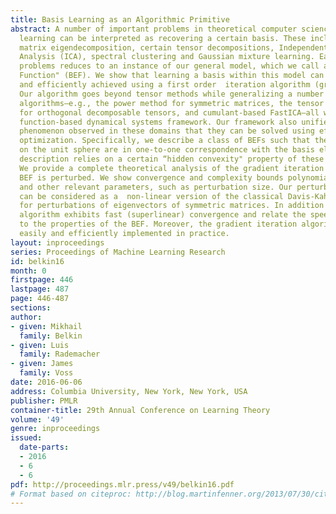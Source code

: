 ```yaml
---
title: Basis Learning as an Algorithmic Primitive
abstract: A number of important problems in theoretical computer science and machine
  learning can be interpreted as recovering a certain basis. These include  symmetric
  matrix eigendecomposition, certain tensor decompositions, Independent Component
  Analysis (ICA), spectral clustering and Gaussian mixture learning. Each of these
  problems reduces to an instance of our general model, which we call a “Basis Encoding
  Function" (BEF). We show that learning a basis within this model can then be provably
  and efficiently achieved using a first order  iteration algorithm (gradient iteration).
  Our algorithm goes beyond tensor methods while generalizing a number of existing
  algorithms—e.g., the power method for symmetric matrices, the tensor power iteration
  for orthogonal decomposable tensors, and cumulant-based FastICA—all within a broader
  function-based dynamical systems framework. Our framework also unifies the unusual
  phenomenon observed in these domains that they can be solved using efficient non-convex
  optimization. Specifically, we describe a class of BEFs such that their local maxima
  on the unit sphere are in one-to-one correspondence with the basis elements. This
  description relies on a certain “hidden convexity" property of these functions.
  We provide a complete theoretical analysis of the gradient iteration even when the
  BEF is perturbed. We show convergence and complexity bounds polynomial in dimension
  and other relevant parameters, such as perturbation size. Our perturbation results
  can be considered as a  non-linear version of the classical Davis-Kahan theorem
  for perturbations of eigenvectors of symmetric matrices. In addition we show that   our
  algorithm exhibits fast (superlinear) convergence and relate the speed of convergence
  to the properties of the BEF. Moreover, the gradient iteration algorithm can be
  easily and efficiently implemented in practice.
layout: inproceedings
series: Proceedings of Machine Learning Research
id: belkin16
month: 0
firstpage: 446
lastpage: 487
page: 446-487
sections: 
author:
- given: Mikhail
  family: Belkin
- given: Luis
  family: Rademacher
- given: James
  family: Voss
date: 2016-06-06
address: Columbia University, New York, New York, USA
publisher: PMLR
container-title: 29th Annual Conference on Learning Theory
volume: '49'
genre: inproceedings
issued:
  date-parts:
  - 2016
  - 6
  - 6
pdf: http://proceedings.mlr.press/v49/belkin16.pdf
# Format based on citeproc: http://blog.martinfenner.org/2013/07/30/citeproc-yaml-for-bibliographies/
---
```

